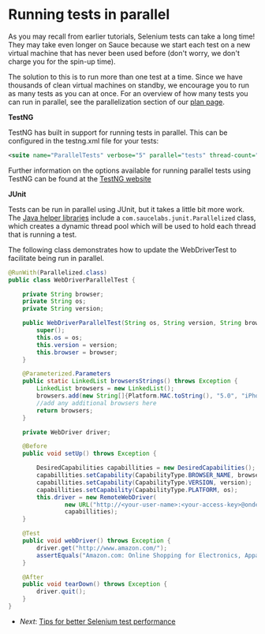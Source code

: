 Running tests in parallel
=====

As you may recall from earlier tutorials, Selenium tests can take a long
time! They may take even longer on Sauce because we start each test
on a new virtual machine that has never been used before (don't worry, we don't charge you for the spin-up time).

The solution to this is to run more than one test at a time. Since we have thousands of
clean virtual machines on standby, we encourage you to run as many tests
as you can at once. For an overview of how many tests you can run in parallel, see the parallelization section of our
[plan page](http://saucelabs.com/pricing).

**TestNG**

TestNG has built in support for running tests in parallel.  This can be configured in the testng.xml file for your tests:

```xml
<suite name="ParallelTests" verbose="5" parallel="tests" thread-count="10">
```

Further information on the options available for running parallel tests using TestNG can be found at the [TestNG website](http://testng.org/doc/documentation-main.html#parallel-running)

**JUnit**

Tests can be run in parallel using JUnit, but it takes a little bit more work.  The [Java helper libraries]() include a `com.saucelabs.junit.Parallelized` class, which creates a dynamic thread pool which will be used to hold each thread that is running a test.

The following class demonstrates how to update the WebDriverTest to facilitate being run in parallel.

```java
@RunWith(Parallelized.class)
public class WebDriverParallelTest {

    private String browser;
    private String os;
    private String version;

    public WebDriverParallelTest(String os, String version, String browser) {
        super();
        this.os = os;
        this.version = version;
        this.browser = browser;
    }

    @Parameterized.Parameters
    public static LinkedList browsersStrings() throws Exception {
        LinkedList browsers = new LinkedList();
        browsers.add(new String[]{Platform.MAC.toString(), "5.0", "iPhone"});
		//add any additional browsers here
        return browsers;
    }

    private WebDriver driver;

    @Before
    public void setUp() throws Exception {

        DesiredCapabilities capabillities = new DesiredCapabilities();
        capabillities.setCapability(CapabilityType.BROWSER_NAME, browser);
        capabillities.setCapability(CapabilityType.VERSION, version);
        capabillities.setCapability(CapabilityType.PLATFORM, os);
        this.driver = new RemoteWebDriver(
                new URL("http://<your-user-name>:<your-access-key>@ondemand.saucelabs.com:80/wd/hub"),
                capabillities);
    }

    @Test
    public void webDriver() throws Exception {
        driver.get("http://www.amazon.com/");
        assertEquals("Amazon.com: Online Shopping for Electronics, Apparel, Computers, Books, DVDs & more", driver.getTitle());
    }

    @After
    public void tearDown() throws Exception {
        driver.quit();
    }
}
``` 

* _Next_: [Tips for better Selenium test performance](https://github.com/saucelabs/java-tutorial/blob/master/07-Tips.md)

